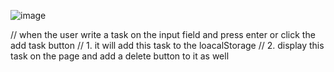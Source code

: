 ![image](https://elzero.org/wp-content/uploads/2021/10/BOM_Challenge.gif)

// when the user write a task on the input field and press enter or click the add task button
  // 1. it will add this task to the loacalStorage
  //  2. display this task on the page and add a delete button to it as well

